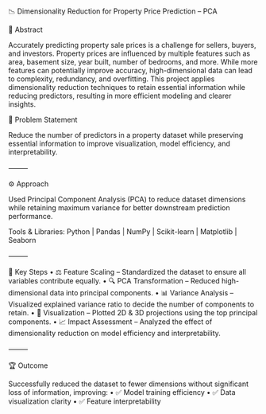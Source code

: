 📉 Dimensionality Reduction for Property Price Prediction – PCA

📌 Abstract

Accurately predicting property sale prices is a challenge for sellers, buyers, and investors. Property prices are influenced by multiple features such as area, basement size, year built, number of bedrooms, and more.
While more features can potentially improve accuracy, high-dimensional data can lead to complexity, redundancy, and overfitting. This project applies dimensionality reduction techniques to retain essential information while reducing predictors, resulting in more efficient modeling and clearer insights.


🎯 Problem Statement

Reduce the number of predictors in a property dataset while preserving essential information to improve visualization, model efficiency, and interpretability.

⸻

⚙ Approach

Used Principal Component Analysis (PCA) to reduce dataset dimensions while retaining maximum variance for better downstream prediction performance.

Tools & Libraries:
Python | Pandas | NumPy | Scikit-learn | Matplotlib | Seaborn

⸻

🔑 Key Steps
	•	⚖ Feature Scaling – Standardized the dataset to ensure all variables contribute equally.
	•	🔍 PCA Transformation – Reduced high-dimensional data into principal components.
	•	📊 Variance Analysis – Visualized explained variance ratio to decide the number of components to retain.
	•	🎨 Visualization – Plotted 2D & 3D projections using the top principal components.
	•	📈 Impact Assessment – Analyzed the effect of dimensionality reduction on model efficiency and interpretability.

⸻

🏆 Outcome

Successfully reduced the dataset to fewer dimensions without significant loss of information, improving:
	•	✅ Model training efficiency
	•	✅ Data visualization clarity
	•	✅ Feature interpretability
